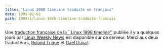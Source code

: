 ```yaml
---
title: "Linux 1998 timeline traduite en français"
date: 1999-01-02
path: 1999/1/linux-1998-timeline-traduite-francais
---
```


<P>
Une <A HREF="http://www.linux-center.org/articles/9901/timeline/timeline-fr.html">traduction
française de la ``Linux 1998 timeline''</A> publiée il y a
quelques jours par <A HREF="http://lwn.net/">Linux Weekly News</A>
est disponible sur ce serveur. Merci aux deux traducteurs, <A HREF="mailto:roncevaux@mail.dotcom.fr">Roland Trique</A> et <A HREF="mailto:gael@linux-mandrake.com">Gael Duval</A>.
</P>


